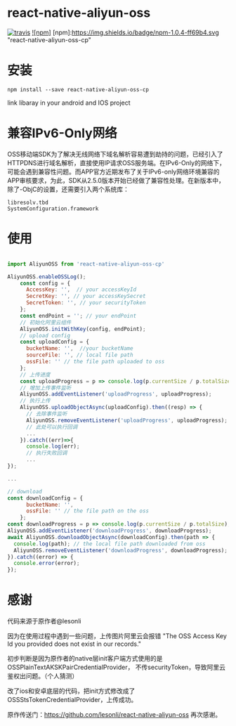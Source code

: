 # react-native-aliyun-oss

[![travis](https://travis-ci.org/SpadeGod/react-native-aliyun-oss.svg?branch=master)](https://travis-ci.org/SpadeGod/react-native-aliyun-oss)
[![npm]](https://www.npmjs.com/package/react-native-aliyun-oss-cp)
[npm]:https://img.shields.io/badge/npm-1.0.4-ff69b4.svg "react-native-aliyun-oss-cp"

# 安装
```
npm install --save react-native-aliyun-oss-cp
```
link libaray in your android and IOS project

# 兼容IPv6-Only网络

OSS移动端SDK为了解决无线网络下域名解析容易遭到劫持的问题，已经引入了HTTPDNS进行域名解析，直接使用IP请求OSS服务端。在IPv6-Only的网络下，可能会遇到兼容性问题。而APP官方近期发布了关于IPv6-only网络环境兼容的APP审核要求，为此，SDK从2.5.0版本开始已经做了兼容性处理。在新版本中，除了-ObjC的设置，还需要引入两个系统库：
```
libresolv.tbd
SystemConfiguration.framework
```

# 使用

```javascript

import AliyunOSS from 'react-native-aliyun-oss-cp'

AliyunOSS.enableOSSLog();
    const config = {
      AccessKey: '',  // your accessKeyId
      SecretKey: '', // your accessKeySecret
      SecretToken: '', // your securityToken
    };
    const endPoint = ''; // your endPoint
    // 初始化阿里云组件
    AliyunOSS.initWithKey(config, endPoint);
    // upload config
    const uploadConfig = {
      bucketName: '',  //your bucketName
      sourceFile: '', // local file path
      ossFile: '' // the file path uploaded to oss
    };
    // 上传进度
    const uploadProgress = p => console.log(p.currentSize / p.totalSize);
    // 增加上传事件监听
    AliyunOSS.addEventListener('uploadProgress', uploadProgress);
    // 执行上传
    AliyunOSS.uploadObjectAsync(uploadConfig).then((resp) => {
      // 去除事件监听
      AliyunOSS.removeEventListener('uploadProgress', uploadProgress);
      // 此处可以执行回调
      ... 
    }).catch((err)=>{
      console.log(err);
      // 执行失败回调
      ...
});

...

// download
const downloadConfig = {
      bucketName: '',
      ossFile: '' // the file path on the oss
    };
const downloadProgress = p => console.log(p.currentSize / p.totalSize);
AliyunOSS.addEventListener('downloadProgress', downloadProgress);
await AliyunOSS.downloadObjectAsync(downloadConfig).then(path => {
  console.log(path); // the local file path downloaded from oss
  AliyunOSS.removeEventListener('downloadProgress', downloadProgress);
}).catch((error) => {
  console.error(error);
});
```

# 感谢 

代码来源于原作者@lesonli

因为在使用过程中遇到一些问题，上传图片阿里云会报错 "The OSS Access Key Id you provided does not exist in our records."

初步判断是因为原作者的native层init客户端方式使用的是 OSSPlainTextAKSKPairCredentialProvider， 不传securityToken，导致阿里云鉴权出问题。（个人猜测）

改了ios和安卓底层的代码，把init方式修改成了OSSStsTokenCredentialProvider，上传成功。

原作传送门：https://github.com/lesonli/react-native-aliyun-oss 再次感谢。
